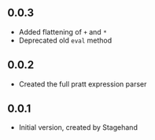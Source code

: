 ## 0.0.3

- Added flattening of `+` and `*`
- Deprecated old `eval` method

## 0.0.2

- Created the full pratt expression parser

## 0.0.1

- Initial version, created by Stagehand
